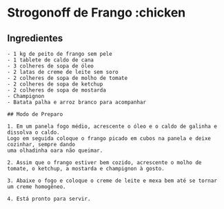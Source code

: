 # Strogonoff de Frango :chicken

## Ingredientes

	- 1 kg de peito de frango sem pele
	- 1 tablete de caldo de cana
	- 3 colheres de sopa de óleo
	- 2 latas de creme de leite sem soro
	- 2 colheres de sopa de molho de tomate
	- 2 colheres de sopa de ketchup
	- 2 colheres de sopa de mostarda
	- Champignon
	- Batata palha e arroz branco para acompanhar
	
	## Modo de Preparo
	
	1. Em um panela fogo médio, acrescente o óleo e o caldo de galinha e dissolva o caldo. 
	Logo em seguida coloque o frango picado em cubos na panela e deixe cozinhar, sempre dando 
	uma olhadinha oara não queimar.
	
	2. Assim que o frango estiver bem cozido, acrescente o molho de tomate, o ketchup, a mostarda e champignon à gosto.
	
	3. Abaixe o fogo e coloque o creme de leite e mexa bem até se tornar um creme homogêneo.
	
	4. Está pronto para servir. 
	
